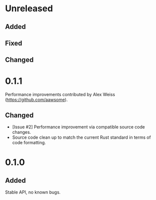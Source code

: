 # Unreleased

## Added

## Fixed

## Changed

# 0.1.1

Performance improvements contributed by Alex Weiss (https://github.com/aawsome).

## Changed
- [Issue #2] Performance improvement via compatible source code changes.
- Source code clean up to match the current Rust standard in terms of code formatting.

# 0.1.0

## Added

Stable API, no known bugs.
